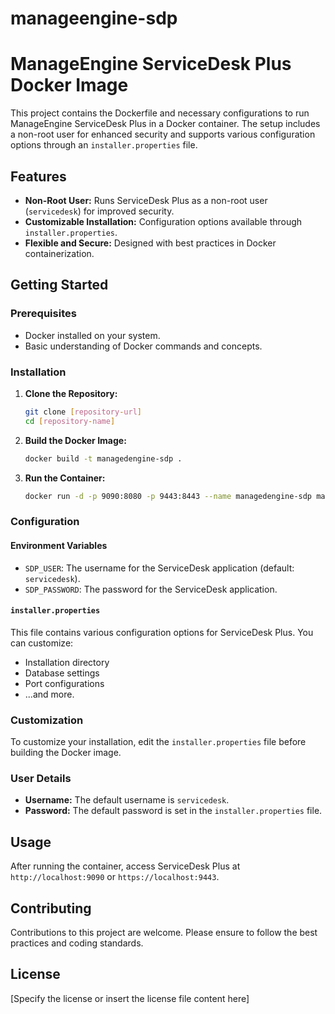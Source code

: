 # manageengine-sdp

# ManageEngine ServiceDesk Plus Docker Image

This project contains the Dockerfile and necessary configurations to run ManageEngine ServiceDesk Plus in a Docker container. The setup includes a non-root user for enhanced security and supports various configuration options through an `installer.properties` file.

## Features

- **Non-Root User:** Runs ServiceDesk Plus as a non-root user (`servicedesk`) for improved security.
- **Customizable Installation:** Configuration options available through `installer.properties`.
- **Flexible and Secure:** Designed with best practices in Docker containerization.

## Getting Started

### Prerequisites

- Docker installed on your system.
- Basic understanding of Docker commands and concepts.

### Installation

1. **Clone the Repository:**
   ```bash
   git clone [repository-url]
   cd [repository-name]
   ```

2. **Build the Docker Image:**
   ```bash
   docker build -t managedengine-sdp .
   ```

3. **Run the Container:**
   ```bash
   docker run -d -p 9090:8080 -p 9443:8443 --name managedengine-sdp managedengine-sdp
   ```

### Configuration

#### Environment Variables

- `SDP_USER`: The username for the ServiceDesk application (default: `servicedesk`).
- `SDP_PASSWORD`: The password for the ServiceDesk application.

#### `installer.properties`

This file contains various configuration options for ServiceDesk Plus. You can customize:

- Installation directory
- Database settings
- Port configurations
- ...and more.

### Customization

To customize your installation, edit the `installer.properties` file before building the Docker image. 

### User Details

- **Username:** The default username is `servicedesk`.
- **Password:** The default password is set in the `installer.properties` file.

## Usage

After running the container, access ServiceDesk Plus at `http://localhost:9090` or `https://localhost:9443`.

## Contributing

Contributions to this project are welcome. Please ensure to follow the best practices and coding standards.

## License

[Specify the license or insert the license file content here]
